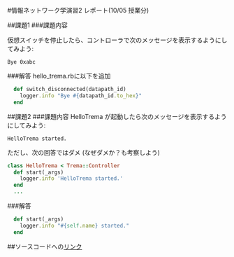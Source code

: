 #情報ネットワーク学演習2 レポート(10/05 授業分)

##課題1
###課題内容

仮想スイッチを停止したら、コントローラで次のメッセージを表示するようにしてみよう:

```
Bye 0xabc
```
###解答
hello_trema.rbに以下を追加

```ruby
  def switch_disconnected(datapath_id)
    logger.info "Bye #{datapath_id.to_hex}"
  end
```

##課題2
###課題内容
HelloTrema が起動したら次のメッセージを表示するようにしてみよう:

```
HelloTrema started.
```

ただし、次の回答ではダメ (なぜダメか？も考察しよう)

```ruby
class HelloTrema < Trema::Controller
  def start(_args)
    logger.info 'HelloTrema started.'
  end
  ...
```
###解答
```ruby
  def start(_args)
    logger.info "#{self.name} started."
  end
```

##ソースコードへの[リンク](https://github.com/handai-trema/hello-trema-d-miura/blob/master/lib/hello_trema.rb)


